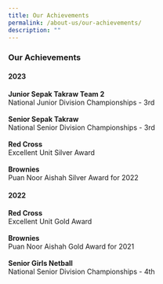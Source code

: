 ```yaml
---
title: Our Achievements
permalink: /about-us/our-achievements/
description: ""
---
```

### **Our Achievements**
#### **2023**
**Junior Sepak Takraw Team 2**<br>
National Junior Division Championships - 3rd
<br>
<br>
**Senior Sepak Takraw**<br>
National Senior Division Championships - 3rd
<br>
<br>
**Red Cross**<br>
Excellent Unit Silver Award
<br>
<br>
**Brownies**<br>
Puan Noor Aishah Silver Award for 2022

#### **2022**
**Red Cross**<br>
Excellent Unit Gold Award
<br>
<br>
**Brownies**<br>
Puan Noor Aishah Gold Award for 2021
<br>
<br>
**Senior Girls Netball**<br>
National Senior Division Championships - 4th
